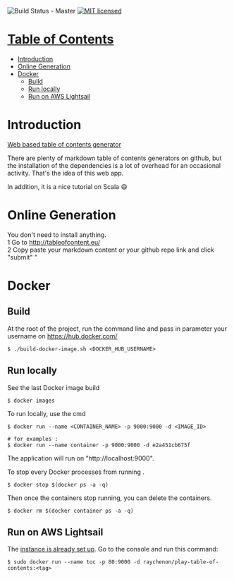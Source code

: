 ![Build Status - Master](https://travis-ci.org/raychenon/play-table-of-contents.svg?branch=master)
[![MIT licensed](https://img.shields.io/badge/license-MIT-blue.svg)](https://raw.githubusercontent.com/raychenon/play-table-of-contents/master/LICENSE)

# [Table of Contents](http://tableofcontent.eu)
<!-- Table of contents generated generated by http://tableofcontent.eu -->
- [Introduction](#introduction)
- [Online Generation](#online-generation)
- [Docker](#docker)
  - [Build](#build)
  - [Run locally](#run-locally)
  - [Run on AWS Lightsail](#run-on-aws-lightsail)

# Introduction

[Web based table of contents generator](http://tableofcontent.eu)

There are plenty of markdown table of contents generators on github, but the installation of the dependencies is a lot of overhead for an occasional activity. That's the idea of this web app. 

In addition, it is a nice tutorial on Scala :smile:
 
# Online Generation
You don't need to install anything.
<br>1 Go to http://tableofcontent.eu/
<br>2 Copy paste your markdown content or your github repo link and click "submit"
"

# Docker

## Build

At the root of the project, run the command line and pass in parameter your username on https://hub.docker.com/

```
$ ./build-docker-image.sh <DOCKER_HUB_USERNAME>
```

## Run locally

See the last Docker image build
```
$ docker images
```

To run locally, use the cmd

```
$ docker run --name <CONTAINER_NAME> -p 9000:9000 -d <IMAGE_ID>

# for examples :
$ docker run --name container -p 9000:9000 -d e2a451cb675f
```

The application will run on "http://localhost:9000".

To stop every Docker processes from running . 

```
$ docker stop $(docker ps -a -q)
```

Then once the containers stop running, you can delete the containers.
```
$ docker rm $(docker container ps -a -q)
```

## Run on AWS Lightsail

The [instance is already set up](https://github.com/saaste/play-docker-aws-tutorial). Go to the console and run this command:
```
$ sudo docker run --name toc -p 80:9000 -d raychenon/play-table-of-contents:<tag>
```
